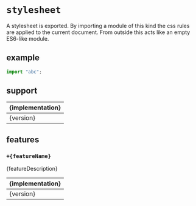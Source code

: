 # `stylesheet`

A stylesheet is exported. By importing a module of this kind the css rules are applied to the current document. From outside this acts like an empty ES6-like module.

## example

``` javascript
import "abc";
```

## support

| {implementation} |
|------------------|
| {version}        |

## features

### `+{featureName}`

{featureDescription}

| {implementation} |
|------------------|
| {version}        |
